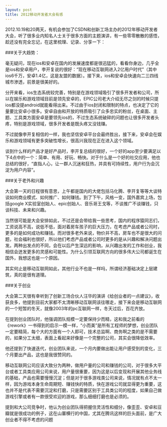 ```yaml
---
layout: post
title: 2012移动开发者大会有感
---
```

2012.10.19和20两天，有机会参加了CSDN和创新工场主办的2012年移动开发者大会，听了很多业内知名人士关于很多方面的主题演讲，有一些零零散散的感悟，趁还没有完全忘记，在这里梳理、记录、分享一下：

###关于大趋势：

毫无疑问，现在ios和安卓在国内的发展速度都是很迅猛的，看看你身边，几乎全是ios和安卓用户，李开复说的很好：“现在移动互联网进入2亿用户时代”（其中ios6千万，安卓1.4亿，这是友盟的数据）。接下来，ios和安卓会快速向二三四线城市渗透，前景是很美好的。

分开来看，ios生态系统较完善，特别是在游戏领域吸引了很多开发者和公司，所以在娱乐和游戏领域目前是领先安卓的，EPIC公司老大介绍无尽之剑的时候只提ios都没提android就能看得出来。不过由于ios封闭和限制的特点，也决定了它的量要比安卓小很多。安卓自由和开放的特质吸引了众多忠实的粉丝，在桌面、主题、工具类方面安卓是要领先ios的，不过生态系统破碎的问题也让很多开发者头疼，特别是游戏领域，很多开发者是既头疼又没钱赚。

不过就像李开复相信的一样，我也坚信安卓平台会最终胜出，接下来，安卓会在娱乐和游戏领域有更多突破性增长，很高兴我现在正在进入这个领域。

谈到什么样的产品才是好产品时，李开复总结的很好，一个好的app至少要满足以下4点中的一个：简单、有用、好玩、畅快。对于什么是一个好的社交应用，他也总结的很好，“直指人心，让一群人沉迷和狂热，并具有可持续性，用户行为会沉淀为用户内容”。

###关于老外和兴趣

大会第一天的日程很有意思，上午都是国内的大佬包括马化腾、李开复等等大谈特谈如何商业模式、如何推广、如何赚钱。到了下午，风格一变，国外嘉宾上场，包括google X实验室创始人、epic创始人、音乐哥王戈等，不谈推广不谈赚钱，只谈科技、未来和兴趣。

当然很可能是大会安排如此，不过还是会带给我一些思考，国内的程序猿同志们，工资说高不高，说低不低，面对着房车孩子的巨大压力，在考虑产品或者公司时，更多的是如何成功和赚钱。而对很多老外来说，物价并不高，房车也不是很大的问题，社会福利也很好，所以他们考虑产品或者公司时更多的是从兴趣和解决问题出发。两种出发点的不同，会在以后产生深远的影响，从兴趣出发的工作和创业，我相信会迸发更多的灵感和可能性。为什么引领互联网方向的很多伟大公司都诞生在国外，我想这也是一个原因。

其实何止是移动互联网如此，其他行业不也是一样吗，所谓经济基础决定上层建筑，真的是很有道理。

###关于创业

大会第二天很有幸听到了创新工场合伙人汪华的演讲《给创业者的一点建议》，收获良多，他提到目前大家都不太清晰移动互联网该往哪走，接下来会是移动互联网的一个短暂的冬天，就像2003年的pc互联网一样，冬天过后，百花齐放。

在提到创业团队时，他强调团队规模一定要保持少而精，这和我之前看的《rework》一书得到的启示一模一样，“小而美”是所有工程师的梦想，创业团队一定要精简，每个大的方面有一个人即可，技术总监啊、商务啊之类的是不需要的，如果分工太细，表面上看起来好像是一个完整的公司，其实会很降低效率。

他还提到了快速迭代，创业团队来说，一个月内要做出能让用户感受到的变化，三个月要出产品，这也是我很赞同的。

移动互联网公司应该大致分为两种，做用户量的公司和赚钱的公司，对于很多大平台或者工具类应用公司来说，用户量很重要，因为这是以后变现和开展其他业务线的基础，产品也需要慢慢沉淀；但是对于很多游戏类公司来说，情况就有点不太一样，因为游戏本身生命周期短、赚钱快的特质，快在游戏公司就显得更为重要，这也并不是代表不需要沉淀和打磨，只是需要区别于工具类公司的程度，如果自己做游戏引擎或者有一款很受欢迎的游戏，那么细细打磨也是必须的。

提到和大公司竞争时，他认为创业团队得把握住灵活性和细分，像歪歪、安卓和豆瓣就是很成功的例子，这在山寨横行的中国，尤其在腾讯这样的巨头面前，是广大创业者不得不考虑的问题